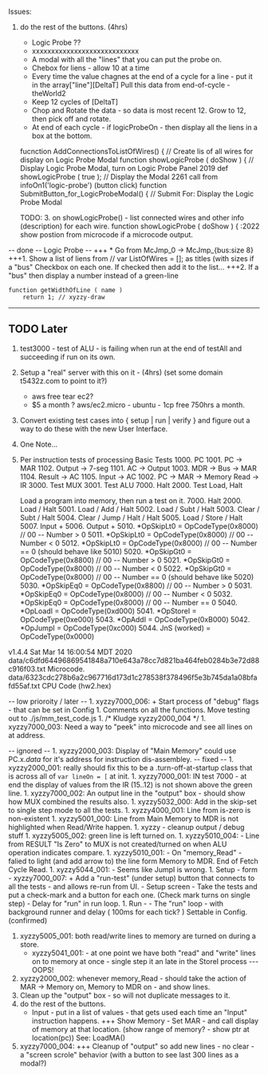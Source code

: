 
Issues:

1. do the rest of the buttons. (4hrs)
	* Logic Probe ??
	* xxxxxxxxxxxxxxxxxxxxxxxxxxxx
	* A modal with all the "lines" that you can put the probe on.
	* Chebox for liens - allow 10 at a time
	- Every time the value chagnes at the end of a cycle for a line - put it in the array["line"][DeltaT]
		Pull this data from end-of-cycle - theWorld2
	- Keep 12 cycles of [DeltaT]
	- Chop and Rotate the data - so data is most recent 12.  Grow to 12, then pick off and rotate.
	- At end of each cycle - if logicProbeOn - then display all the liens in a box at the bottom.

	fucnction AddConnectionsToListOfWires() {						// Create lis of all wires for display on Logic Probe Modal
	function showLogicProbe ( doShow ) {							// Display Logic Probe Modal, turn on Logic Probe Panel			2019 def
		showLogicProbe ( true );									// Display the Modal											2261 call from infoOn1('logic-probe') (button click)
	function SubmitButton_for_LogicProbeModal() {					// Submit For: Display the Logic Probe Modal


	TODO:
	3. on showLogicProbe() - list connected wires and other info (description) for each wire.
		function showLogicProbe ( doShow ) {		:2022
		show postion from microcode if a microcode output.










-- done -- Logic Probe --
	+++ * Go from McJmp_0 -> McJmp_{bus:size 8}
	+++1. Show a list of liens from
			// var ListOfWires = []; as titles (with sizes if a "bus"
		Checkbox on each one.
		If checked then add it to the list...
	+++2. 	If a "bus" then display a number instead of a green-line

	function getWidthOfLine ( name )
		return 1; // xyzzy-draw




-----------------------------------------------------------------------------------------------------------------------------------------------
TODO Later
-----------------------------------------------------------------------------------------------------------------------------------------------
1. test3000 - test of ALU - is failing when run at the end of testAll and succeeding if run on its own.

1. Setup a "real" server with this on it -  (4hrs) (set some domain t5432z.com to point to it?)
	- aws free tear ec2?
	- $5 a month ?
	aws/ec2.micro - ubuntu - 1cp free 750hrs a month.



1. Convert existing test cases into { setup | run | verify } and figure out a way to do these with the new User Interface.

1. One Note...












































































1. Per instruction tests of processing
	Basic Tests
	1000. PC
	1001. PC -> MAR
	1102. Output -> 7-seg
	1101. AC -> Output
	1003. MDR -> Bus -> MAR 
	1104. Result -> AC
	1105. Input -> AC
	1002. PC -> MAR -> Memory Read -> IR
	3000. Test MUX
	3001. Test ALU
	7000. Halt
	2000. Test Load, Halt

	Load a program into memory, then run a test on it.
	7000. Halt
	2000. Load / Halt
	5001. Load / Add / Halt
	5002. Load / Subt / Halt
	5003. Clear / Subt / Halt
	5004. Clear / Jump / Halt / Halt
	5005. Load / Store / Halt 
	5007. Input +
	5006. Output +
	5010. *OpSkipLt0    = OpCodeType(0x8000) // 00 -- Number > 0
	5011. *OpSkipLt0    = OpCodeType(0x8000) // 00 -- Number < 0
	5012. *OpSkipLt0    = OpCodeType(0x8000) // 00 -- Number == 0 (should behave like 5010)
	5020. *OpSkipGt0    = OpCodeType(0x8800) // 00 -- Number > 0
	5021. *OpSkipGt0    = OpCodeType(0x8000) // 00 -- Number < 0
	5022. *OpSkipGt0    = OpCodeType(0x8000) // 00 -- Number == 0 (should behave like 5020)
	5030. *OpSkipEq0    = OpCodeType(0x8800) // 00 -- Number > 0
	5031. *OpSkipEq0    = OpCodeType(0x8000) // 00 -- Number < 0
	5032. *OpSkipEq0    = OpCodeType(0x8000) // 00 -- Number == 0 
    5040. *OpLoadI      = OpCodeType(0xd000)
    5041. *OpStoreI     = OpCodeType(0xe000)
    5043. *OpAddI       = OpCodeType(0xB000)
    5042. *OpJumpI      = OpCodeType(0xc000)
    5044. JnS (worked)  = OpCodeType(0x0000)

v1.4.4 Sat Mar 14 16:00:54 MDT 2020
data/c6dfd64496869541848a710e643a78cc7d821ba464feb0284b3e72d88c916f03.txt Microcode.
data/6323cdc278b6a2c967716d173d1c278538f378496f5e3b745da1a08bfafd55af.txt CPU Code (hw2.hex)

-- low prioroity / later --
	1. xyzzy7000_006: + Start process of "debug" flags - that can be set in Config
	1. Comments on all the functions.   Move testing out to ./js/mm_test_code.js
	1. /* Kludge xyzzy2000_004 */
	1. xyzzy7000_003: Need a way to "peek" into microcode and see all lines on at address.

-- ignored --
	1. xyzzy2000_003: Display of "Main Memory" could use PC.x._data_ for it's address for instruction dis-assembley.
-- fixed --
	1. xyzzy2000_001: really should fix this to be a .turn-off-at-startup class that is across all of `var lineOn = [` at init.
	1. xyzzy7000_001: IN test 7000 - at end the display of values from the IR (15..12) is not shown above the green line.
	1. xyzzy7000_002: An output line in the "output" box - should show how MUX combined the results also.
	1. xyzzy5032_000: Add in the skip-set to single step mode to all the tests.
	1. xyzzy4000_001: Line from is-zero is non-existent
		<g id="id_is_zero_to_mux" class="x-off-at-start">
	1. xyzzy5001_000: Line from Main Memory to MDR is not highlighted when Read/Write happen.
	1. xyzzy - cleanup output / debug stuff
	1. xyzzy5005_002: green line is left turned on.
	1. xyzzy5010_004: - Line from RESULT "Is Zero" to MUX is not created/turned on when ALU operation indicates compare.
	1. xyzzy5010_001: - On "memory_Read" - falied to light (and add arrow to) the line form Memory to MDR. End of Fetch Cycle Read.
	1. xyzzy5044_001: - Seems like JumpI is wrong.
	1. Setup - form
		- xyzzy7000_007: + Add a "run-test" (under setup) button that connects to all the tests - and allows re-run from UI.
		- Setup screen
			- Take the tests and put a check-mark and a button for each one. (Check mark turns on single step)
			- Delay for "run" in run loop.
	1. Run - 
			- The "run" loop - with background runner and delay ( 100ms for each tick? )  Settable in Config.
(confirmed)
1. xyzzy5005_001: both read/write lines to memory are turned on during a store.
	- xyzzy5041_001: - at one point we have both "read" and "write" lines on to memory at once - single step it an late in the StoreI process --- OOPS!
1. xyzzy2000_002: whenever memory_Read - should take the action of MAR -> Memory on, Memory to MDR on - and show lines.
1. Clean up the "output" box - so will not duplicate messages to it.
1. do the rest of the buttons.
	- Input - put in a list of values - that gets used each time an "Input" instruction happens.
		+++ Show Memory - Set MAR - and call display of memory at that location. (show range of memory? - show ptr at location(pc))  See: LoadMA()
1. xyzzy7000_004: +++ Cleanup of "output" so add new lines - no clear - a "screen scrole" behavior (with a button to see last 300 lines as a modal?)
